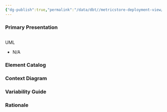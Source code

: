 ```yaml
---
{"dg-publish":true,"permalink":"/data/dbt//metricstore-deployment-view/"}
---
```



### Primary Presentation

```
```

UML
- N/A


### Element Catalog


### Context Diagram


### Variability Guide


### Rationale

